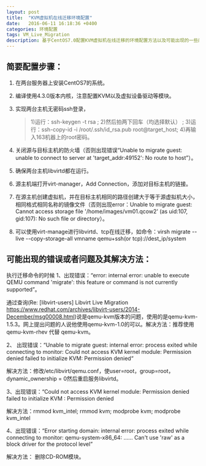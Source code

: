 ```yaml
---
layout: post
title:  "KVM虚拟机在线迁移环境配置"
date:   2016-06-11 16:18:36 +0400
categories: 环境配置
tags: VM_Live_Migration
description: 基于CentOS7.0配置KVM虚拟机在线迁移的环境配置方法以及可能出现的一些问题。
---
```


简要配置步骤：
-------
 1. 在两台服务器上安装CentOS7的系统。
 2. 编译使用4.3.0版本内核，注意配置KVM以及虚拟设备驱动等模块。
 3. 实现两台主机无密码ssh登录，
     > 1)运行：ssh-keygen -t rsa ;
     > 2)然后拍两下回车（均选择默认） ;
     > 3)运行：ssh-copy-id -i /root/.ssh/id_rsa.pub root@target_host;
     > 4)再输入163机器上的root密码。

 4. 关闭源与目标主机的防火墙（否则出现错误“Unable to migrate guest: unable to connect to
    server at 'target_addr:49152': No route to host”）。
 5. 确保两台主机libvirtd都在运行。
 6. 源主机端打开virt-manager，Add Connection，添加对目标主机的链接。
 7. 在源主机创建虚拟机，并在目标主机相同的路径创建大于等于源虚拟机大小，相同格式相同名称的镜像文件（否则出现error：Unable to
    migrate guest: Cannot access storage file '/home/images/vm01.qcow2'
    (as uid:107, gid:107): No such file or directory）。
 8. 可以使用virt-manage进行libvirtd、tcp在线迁移，如命令：virsh migrate --live --copy-storage-all vmname qemu+ssh(or tcp)://dest_ip/system

可能出现的错误或者问题及其解决方法：
------------------

执行迁移命令的时候
1、出现错误：“error: internal error: unable to execute QEMU command 'migrate': this feature or command is not currently supported”。

通过查询(Re: [libvirt-users] Libvirt Live Migration  https://www.redhat.com/archives/libvirt-users/2014-December/msg00008.html)说是qemu-kvm版本的问题，使用的是qemu-kvm-1.5.3。网上提出问题的人说他使用qemu-kvm-1.0的可以。解决方法：推荐使用qemu-kvm-rhev 代替 qemu-kvm。

2、 出现错误：“Unable to migrate guest: internal error: process exited while connecting to monitor: Could not access KVM kernel module: Permission denied failed to initialize KVM: Permission denied“

解决方法：修改/etc/libvirt/qemu.conf，使user=root，group=root，dynamic_ownership = 0然后重启服务libvirtd。

3、出现错误：“Could not access KVM kernel module: Permission denied failed to initialize KVM :  Permission denied

解决方法：rmmod kvm_intel; rmmod kvm; modprobe kvm; modprobe kvm_intel

4、出现错误：“Error starting domain: internal error: process exited while connecting to monitor: qemu-system-x86_64:  …… Can't use 'raw' as a block driver for the protocol level”

解决方法： 删除CD-ROM模块。
